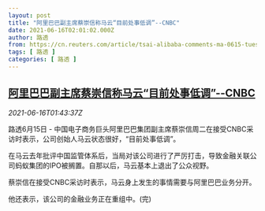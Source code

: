 ```yaml
---
layout: post
title: "阿里巴巴副主席蔡崇信称马云“目前处事低调”--CNBC"
date: 2021-06-16T02:01:02.000Z
author: 路透
from: https://cn.reuters.com/article/tsai-alibaba-comments-ma-0615-tues-idCNKCS2DS03Q
tags: [ 路透 ]
categories: [ 路透 ]
---
```

<!--1623808862000-->
[阿里巴巴副主席蔡崇信称马云“目前处事低调”--CNBC](https://cn.reuters.com/article/tsai-alibaba-comments-ma-0615-tues-idCNKCS2DS03Q)
------

<div>
<div><i>2021-06-16T01:43:37Z</i></div><p>路透6月15日 - 中国电子商务巨头阿里巴巴集团副主席蔡崇信周二在接受CNBC采访时表示，公司创始人马云状态很好，“目前处事低调”。</p><p>在马云去年批评中国监管体系后，当局对该公司进行了严厉打击，导致金融关联公司蚂蚁集团的IPO被搁置。自那以后，马云基本上退出了公众视野。</p><p>蔡崇信在接受CNBC采访时表示，马云身上发生的事情需要与阿里巴巴业务分开。</p><p>他还表示，该公司的金融业务正在重组中。(完)</p>
</div>
